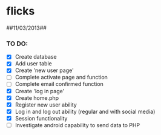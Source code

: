 flicks
======

##11/03/2013##

### TO DO: ###
  + [x] Create database
  + [x] Add user table
  + [x] Create 'new user page'
  + [ ] Complete activate page and function
  + [ ] Complete email confirmed function
  + [x] Create 'log in page'
  + [x] Create home.php
  + [x] Register new user ability
  + [x] Log in and log out ability (regular and with social media)
  + [x] Session functionality
  + [ ] Investigate android capability to send data to PHP
